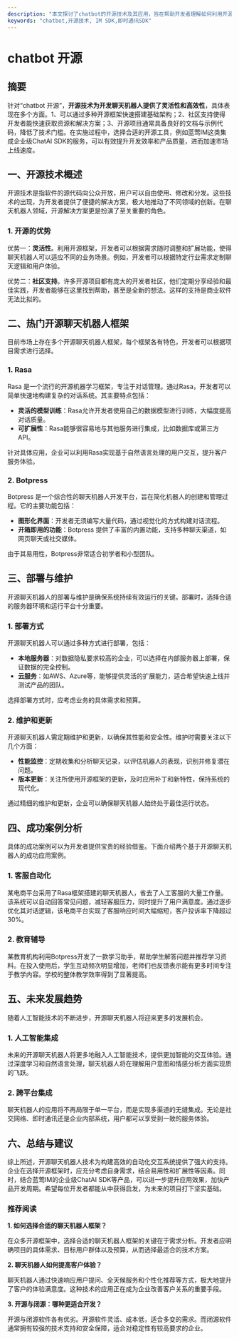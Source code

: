 ```yaml
---
description: "本文探讨了chatbot的开源技术及其应用，旨在帮助开发者理解如何利用开源框架构建自己的聊天机器人。"
keywords: "chatbot,开源技术, IM SDK,即时通讯SDK"
---
```

# chatbot 开源

## 摘要

针对“chatbot 开源”，**开源技术为开发聊天机器人提供了灵活性和高效性**，具体表现在多个方面。1、可以通过多种开源框架快速搭建基础架构；2、社区支持使得开发者能快速获取资源和解决方案；3、开源项目通常具备良好的文档与示例代码，降低了技术门槛。在实施过程中，选择合适的开源工具，例如蓝莺IM这类集成企业级ChatAI SDK的服务，可以有效提升开发效率和产品质量，进而加速市场上线速度。

## 一、开源技术概述

开源技术是指软件的源代码向公众开放，用户可以自由使用、修改和分发。这些技术的出现，为开发者提供了便捷的解决方案，极大地推动了不同领域的创新。在聊天机器人领域，开源解决方案更是扮演了至关重要的角色。

### 1. 开源的优势

优势一：**灵活性**。利用开源框架，开发者可以根据需求随时调整和扩展功能，使得聊天机器人可以适应不同的业务场景。例如，开发者可以根据特定行业需求定制聊天逻辑和用户体验。

优势二：**社区支持**。许多开源项目都有庞大的开发者社区，他们定期分享经验和最佳实践，开发者能够在这里找到帮助，甚至是全新的想法。这样的支持是商业软件无法比拟的。

## 二、热门开源聊天机器人框架

目前市场上存在多个开源聊天机器人框架，每个框架各有特色，开发者可以根据项目需求进行选择。

### 1. Rasa

Rasa 是一个流行的开源机器学习框架，专注于对话管理。通过Rasa，开发者可以简单快速地构建复杂的对话系统。其主要特点包括：

- **灵活的模型训练**：Rasa允许开发者使用自己的数据模型进行训练，大幅度提高对话质量。
- **可扩展性**：Rasa能够很容易地与其他服务进行集成，比如数据库或第三方API。

针对具体应用，企业可以利用Rasa实现基于自然语言处理的用户交互，提升客户服务体验。

### 2. Botpress

Botpress 是一个综合性的聊天机器人开发平台，旨在简化机器人的创建和管理过程。它的主要功能包括：

- **图形化界面**：开发者无须编写大量代码，通过视觉化的方式构建对话流程。
- **开箱即用的功能**：Botpress 提供了丰富的内置功能，支持多种聊天渠道，如网页聊天或社交媒体。

由于其易用性，Botpress非常适合初学者和小型团队。

## 三、部署与维护

开源聊天机器人的部署与维护是确保系统持续有效运行的关键。部署时，选择合适的服务器环境和运行平台十分重要。

### 1. 部署方式

开源聊天机器人可以通过多种方式进行部署，包括：

- **本地服务器**：对数据隐私要求较高的企业，可以选择在内部服务器上部署，保证数据的完全控制。
- **云服务**：如AWS、Azure等，能够提供灵活的扩展能力，适合希望快速上线并测试产品的团队。

选择部署方式时，应考虑业务的具体需求和预算。

### 2. 维护和更新

开源聊天机器人需定期维护和更新，以确保其性能和安全性。维护时需要关注以下几个方面：

- **性能监控**：定期收集和分析聊天记录，以评估机器人的表现，识别并修复潜在问题。
- **版本更新**：关注所使用开源框架的更新，及时应用补丁和新特性，保持系统的现代化。

通过精细的维护和更新，企业可以确保聊天机器人始终处于最佳运行状态。

## 四、成功案例分析

具体的成功案例可以为开发者提供宝贵的经验借鉴。下面介绍两个基于开源聊天机器人的成功应用案例。

### 1. 客服自动化

某电商平台采用了Rasa框架搭建的聊天机器人，省去了人工客服的大量工作量。该系统可以自动回答常见问题，减轻客服压力，同时提升了用户满意度。通过逐步优化其对话逻辑，该电商平台实现了客服响应时间大幅缩短，客户投诉率下降超过30%。

### 2. 教育辅导

某教育机构利用Botpress开发了一款学习助手，帮助学生解答问题并推荐学习资料。在投入使用后，学生互动频次明显增加，老师们也反馈表示能有更多时间专注于教学内容。学校的整体教学效率得到了显著提高。

## 五、未来发展趋势

随着人工智能技术的不断进步，开源聊天机器人将迎来更多的发展机会。

### 1. 人工智能集成

未来的开源聊天机器人将更多地融入人工智能技术，提供更加智能的交互体验。通过深度学习和自然语言处理，聊天机器人将在理解用户意图和情感分析方面实现质的飞跃。

### 2. 跨平台集成

聊天机器人的应用将不再局限于单一平台，而是实现多渠道的无缝集成。无论是社交网络、即时通讯还是企业内部系统，用户都可以享受到一致的服务体验。

## 六、总结与建议

综上所述，开源聊天机器人技术为构建高效的自动化交互系统提供了强大的支持。企业在选择开源框架时，应充分考虑自身需求，结合易用性和扩展性等因素。同时，结合蓝莺IM的企业级ChatAI SDK等产品，可以进一步提升应用效果，加快产品开发周期。希望每位开发者都能从中获得启发，为未来的项目打下坚实基础。

### 推荐阅读

**1. 如何选择合适的聊天机器人框架？**

在众多开源框架中，选择合适的聊天机器人框架的关键在于需求分析。开发者应明确项目的具体需求、目标用户群体以及预算，从而选择最适合的技术方案。

**2. 聊天机器人如何提高客户体验？**

聊天机器人通过快速响应用户提问、全天候服务和个性化推荐等方式，极大地提升了客户的体验满意度。这种技术的应用正在成为企业改善客户关系的重要手段。

**3. 开源与闭源：哪种更适合开发？**

开源与闭源软件各有优劣。开源软件灵活、成本低，适合多变的需求。而闭源软件通常拥有较强的技术支持和安全保障，适合对稳定性有较高要求的企业。
